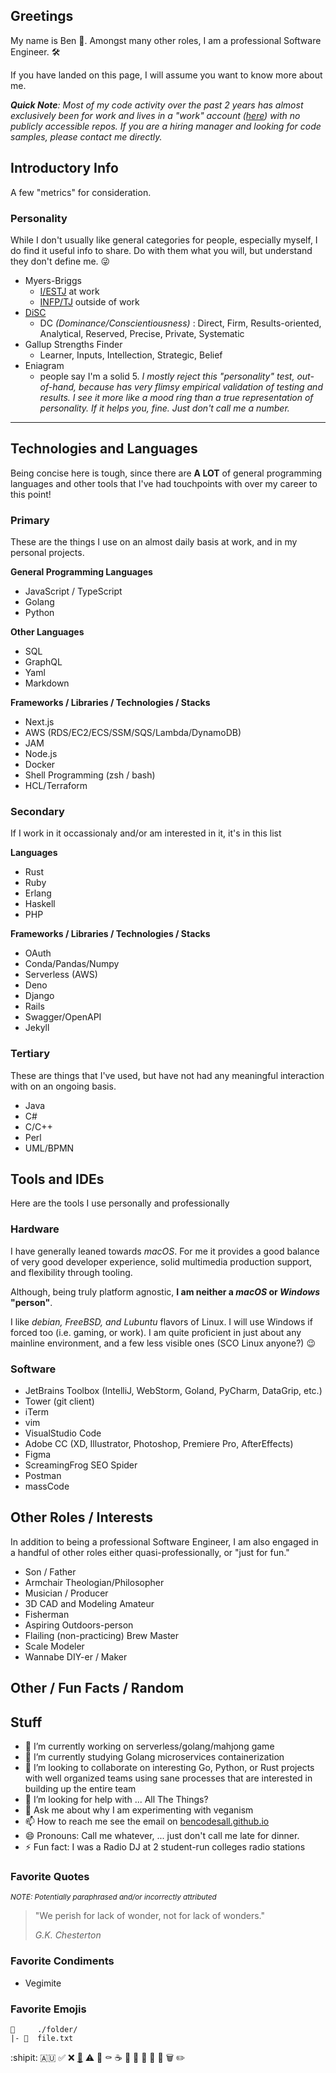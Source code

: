 ## Greetings

My name is Ben 👋. Amongst many other roles, I am a professional Software Engineer. 🛠️

If you have landed on this page, I will assume you want to know more about me.

***Quick Note**: Most of my code activity over the past 2 years has almost exclusively been for work and lives in a "work" account ([here](https://github.com/rv-bnowak)) with no publicly accessible repos. If you are a hiring manager and looking for code samples, please contact me directly.*

## Introductory Info

A few "metrics" for consideration.

### Personality

While I don't usually like general categories for people, especially myself, I do find it useful info to share. Do with them what you will, but understand they don't define me. :stuck_out_tongue_winking_eye:

- Myers-Briggs
  - [I/ESTJ](https://www.truity.com) at work
  - [INFP/TJ](https://www.truity.com) outside of work
- [DiSC](/images/discmap.png)
  - DC *(Dominance/Conscientiousness)* : Direct, Firm, Results-oriented, Analytical, Reserved, Precise, Private, Systematic
- Gallup Strengths Finder
  - Learner, Inputs, Intellection, Strategic, Belief
- Eniagram
  - people say I'm a solid 5. _I mostly reject this "personality" test, out-of-hand, because has very flimsy empirical validation of testing and results. I see it more like a mood ring than a true representation of personality. If it helps you, fine. Just don't call me a number._

---

## Technologies and Languages

Being concise here is tough, since there are **A LOT** of general programming languages and other tools that I've had touchpoints with over my career to this point!

### Primary

These are the things I use on an almost daily basis at work, and in my personal projects.

**General Programming Languages**

- JavaScript / TypeScript
- Golang
- Python

**Other Languages**

- SQL
- GraphQL
- Yaml
- Markdown

**Frameworks / Libraries / Technologies / Stacks**

- Next.js
- AWS (RDS/EC2/ECS/SSM/SQS/Lambda/DynamoDB)
- JAM
- Node.js
- Docker
- Shell Programming (zsh / bash)
- HCL/Terraform

### Secondary

If I work in it occassionaly and/or am interested in it, it's in this list

**Languages**

- Rust
- Ruby
- Erlang
- Haskell
- PHP

**Frameworks / Libraries / Technologies / Stacks**

- OAuth
- Conda/Pandas/Numpy
- Serverless (AWS)
- Deno
- Django
- Rails
- Swagger/OpenAPI
- Jekyll

### Tertiary

These are things that I've used, but have not had any meaningful interaction with on an ongoing basis.

- Java
- C#
- C/C++
- Perl
- UML/BPMN

## Tools and IDEs

Here are the tools I use personally and professionally

### Hardware

I have generally leaned towards *macOS*. For me it provides a good balance of very good developer experience, solid multimedia production support, and flexibility through tooling.

Although, being truly platform agnostic, **I am neither a *macOS* or *Windows* "person"**.

I like *debian, FreeBSD, and Lubuntu* flavors of Linux. I will use Windows if forced too (i.e. gaming, or work). I am quite proficient in just about any mainline environment, and a few less visible ones (SCO Linux anyone?) :wink:

### Software

- JetBrains Toolbox (IntelliJ, WebStorm, Goland, PyCharm, DataGrip, etc.)
- Tower (git client)
- iTerm
- vim
- VisualStudio Code
- Adobe CC (XD, Illustrator, Photoshop, Premiere Pro, AfterEffects)
- Figma
- ScreamingFrog SEO Spider
- Postman
- massCode

## Other Roles / Interests

In addition to being a professional Software Engineer, I am also engaged in a handful of other roles either quasi-professionally, or "just for fun."

- Son / Father
- Armchair Theologian/Philosopher
- Musician / Producer
- 3D CAD and Modeling Amateur
- Fisherman
- Aspiring Outdoors-person
- Flailing (non-practicing) Brew Master
- Scale Modeler
- Wannabe DIY-er / Maker

## Other / Fun Facts / Random

## Stuff

- 🔭 I’m currently working on serverless/golang/mahjong game
- 🌱 I’m currently studying Golang microservices containerization
- 👯 I’m looking to collaborate on interesting Go, Python, or Rust projects with well organized teams using sane processes that are interested in building up the entire team
- 🤔 I’m looking for help with ... All The Things?
- 💬 Ask me about why I am experimenting with veganism
- 📫 How to reach me see the email on [bencodesall.github.io](https://bencodesall.github.io)
- 😄 Pronouns: Call me whatever, ... just don't call me late for dinner.
- ⚡ Fun fact: I was a Radio DJ at 2 student-run colleges radio stations

### Favorite Quotes

<sup>*NOTE: Potentially paraphrased and/or incorrectly attributed*<sub>

>"We perish for lack of wonder, not for lack of wonders."
>
> *G.K. Chesterton*

### Favorite Condiments

- Vegimite


### Favorite Emojis

    📁     ./folder/
    |- 📄  file.txt

:shipit:
🇦🇺
✅
❌
[🔗](misc/README.md)
⚠️
🚫
⚰️
☕
🧰
🔐
🔑
📆
📌
🗑️
✏️

<!--
**bencodesall/bencodesall** is a ✨ _special_ ✨ repository because its `README.md` (this file) appears on your GitHub profile.

Here are some ideas to get you started:

- 🔭 I’m currently working on ...
- 🌱 I’m currently learning ...
- 👯 I’m looking to collaborate on ...
- 🤔 I’m looking for help with ...
- 💬 Ask me about ...
- 📫 How to reach me: ...
- 😄 Pronouns: ...
- ⚡ Fun fact: ...

Here's some other personal favorites
📁     ./folder/
|- 📄  file.txt

🇦🇺
✅
©️
®️
™️
❌
✝️
⚠️
🚫
⚰️
☕
🛠️
🔗
🧰
🔐
🔑
:shipit:
📆
📌
🗑️
✏️
-->

